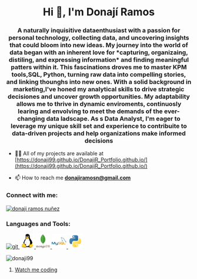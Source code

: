 <h1 align="center">Hi 👋, I'm Donají Ramos</h1>
<h3 align="center">A naturally inquisitive dataenthusiast with a passion for personal technology, collecting data, and uncovering insights that could bloom into new ideas. My journey into the world of data began with an inherent love for *capturing, organizaing, distiling, and expressing information* and finding meaningful patters within it. This fascinations droves me to master KPM tools,SQL, Python, turning raw data into compelling stories, and linking thounghs into new ones. With a solid background in marketing,I've honed my analytical skills to drive strategic decisiones and uncover growth opportunities. My adaptability allows me to thrive in dynamic enviroments, continuosly learing and envolving to meet the demands of the ever-changing data ladscape. As s Data Analyst, I'm eager to leverage my unique skill set and experience to contribuite to data-driven projects and help organizations make informed decisions</h3>

- 👨‍💻 All of my projects are available at [https://donaji99.github.io/DonajiR_Portfolio.github.io/](https://donaji99.github.io/DonajiR_Portfolio.github.io/)

- 📫 How to reach me **donajiramosn@gmail.com**

<h3 align="left">Connect with me:</h3>
<p align="left">
<a href="https://linkedin.com/in/donaji ramos nuñez" target="blank"><img align="center" src="https://raw.githubusercontent.com/rahuldkjain/github-profile-readme-generator/master/src/images/icons/Social/linked-in-alt.svg" alt="donaji ramos nuñez" height="30" width="40" /></a>
</p>

<h3 align="left">Languages and Tools:</h3>
<p align="left"> <a href="https://git-scm.com/" target="_blank" rel="noreferrer"> <img src="https://www.vectorlogo.zone/logos/git-scm/git-scm-icon.svg" alt="git" width="40" height="40"/> </a> <a href="https://www.linux.org/" target="_blank" rel="noreferrer"> <img src="https://raw.githubusercontent.com/devicons/devicon/master/icons/linux/linux-original.svg" alt="linux" width="40" height="40"/> </a> <a href="https://www.mongodb.com/" target="_blank" rel="noreferrer"> <img src="https://raw.githubusercontent.com/devicons/devicon/master/icons/mongodb/mongodb-original-wordmark.svg" alt="mongodb" width="40" height="40"/> </a> <a href="https://www.mysql.com/" target="_blank" rel="noreferrer"> <img src="https://raw.githubusercontent.com/devicons/devicon/master/icons/mysql/mysql-original-wordmark.svg" alt="mysql" width="40" height="40"/> </a> <a href="https://www.python.org" target="_blank" rel="noreferrer"> <img src="https://raw.githubusercontent.com/devicons/devicon/master/icons/python/python-original.svg" alt="python" width="40" height="40"/> </a> </p>

<p><img align="center" src="https://github-readme-stats.vercel.app/api/top-langs?username=donaji99&show_icons=true&locale=en&layout=compact" alt="donaji99" /></p>
  


1. [Watch me coding](https://www.youtube.com/watch?v=J3_b4461qxU)



